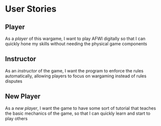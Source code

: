 # User Stories

## Player
As a *player* of this wargame, I want to play AFWI digitally so that I can quickly hone my
skills without needing the physical game components

## Instructor
As an *instructor* of the game, I want the program to enforce the rules automatically,
allowing players to focus on wargaming instead of rules disputes

## New Player
As a *new player*, I want the game to have some sort of tutorial that teaches the basic
mechanics of the game, so that I can quickly learn and start to play others
